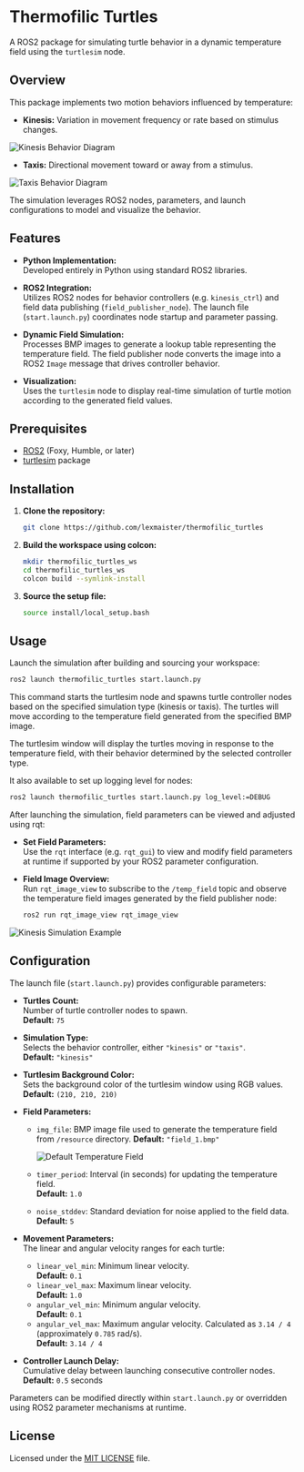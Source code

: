 # Thermofilic Turtles

A ROS2 package for simulating turtle behavior in a dynamic temperature field using the `turtlesim` node.

## Overview

This package implements two motion behaviors influenced by temperature:
- **Kinesis:** Variation in movement frequency or rate based on stimulus changes.

![Kinesis Behavior Diagram](docs/kinesis_behavior_diagram.png)

- **Taxis:** Directional movement toward or away from a stimulus.

![Taxis Behavior Diagram](docs/taxis_behavior_diagram.png)

The simulation leverages ROS2 nodes, parameters, and launch configurations to model and visualize the behavior.

## Features

- **Python Implementation:**  
  Developed entirely in Python using standard ROS2 libraries.

- **ROS2 Integration:**  
  Utilizes ROS2 nodes for behavior controllers (e.g. `kinesis_ctrl`) and field data publishing (`field_publisher_node`). The launch file (`start.launch.py`) coordinates node startup and parameter passing.

- **Dynamic Field Simulation:**  
  Processes BMP images to generate a lookup table representing the temperature field. The field publisher node converts the image into a ROS2 `Image` message that drives controller behavior.

- **Visualization:**  
  Uses the `turtlesim` node to display real-time simulation of turtle motion according to the generated field values.

## Prerequisites

- [ROS2](https://index.ros.org/doc/ros2/) (Foxy, Humble, or later)
- [turtlesim](https://index.ros.org/p/turtlesim/) package

## Installation

1. **Clone the repository:**
    ```sh
    git clone https://github.com/lexmaister/thermofilic_turtles
    ```
2. **Build the workspace using colcon:**
    ```sh
    mkdir thermofilic_turtles_ws
    cd thermofilic_turtles_ws
    colcon build --symlink-install
    ```
3. **Source the setup file:**
    ```sh
    source install/local_setup.bash
    ```

## Usage

Launch the simulation after building and sourcing your workspace:
```sh
ros2 launch thermofilic_turtles start.launch.py
```

This command starts the turtlesim node and spawns turtle controller nodes based on the specified simulation type (kinesis or taxis). The turtles will move according to the temperature field generated from the specified BMP image.

The turtlesim window will display the turtles moving in response to the temperature field, with their behavior determined by the selected controller type.

It also available to set up logging level for nodes:
```sh
ros2 launch thermofilic_turtles start.launch.py log_level:=DEBUG
```

After launching the simulation, field parameters can be viewed and adjusted using rqt:
- **Set Field Parameters:**  
  Use the `rqt` interface (e.g. `rqt_gui`) to view and modify field parameters at runtime if supported by your ROS2 parameter configuration.
  
- **Field Image Overview:**  
  Run `rqt_image_view` to subscribe to the `/temp_field` topic and observe the temperature field images generated by the field publisher node:
    ```sh
    ros2 run rqt_image_view rqt_image_view
    ```

![Kinesis Simulation Example](docs/kinesis_behavior_example.png)

## Configuration

The launch file (`start.launch.py`) provides configurable parameters:

- **Turtles Count:**  
  Number of turtle controller nodes to spawn.  
  **Default:** `75`

- **Simulation Type:**  
  Selects the behavior controller, either `"kinesis"` or `"taxis"`.  
  **Default:** `"kinesis"`

- **Turtlesim Background Color:**  
  Sets the background color of the turtlesim window using RGB values.  
  **Default:** `(210, 210, 210)`

- **Field Parameters:**  
  - `img_file`: BMP image file used to generate the temperature field from `/resource` directory.
    **Default:** `"field_1.bmp"`

    ![Default Temperature Field](resource/field_1.bmp)
  - `timer_period`: Interval (in seconds) for updating the temperature field.  
    **Default:** `1.0`
  - `noise_stddev`: Standard deviation for noise applied to the field data.  
    **Default:** `5`

- **Movement Parameters:**  
  The linear and angular velocity ranges for each turtle:
  - `linear_vel_min`: Minimum linear velocity.  
    **Default:** `0.1`
  - `linear_vel_max`: Maximum linear velocity.  
    **Default:** `1.0`
  - `angular_vel_min`: Minimum angular velocity.  
    **Default:** `0.1`
  - `angular_vel_max`: Maximum angular velocity. Calculated as `3.14 / 4` (approximately `0.785` rad/s).  
    **Default:** `3.14 / 4`

- **Controller Launch Delay:**  
  Cumulative delay between launching consecutive controller nodes.  
  **Default:** `0.5` seconds

Parameters can be modified directly within `start.launch.py` or overridden using ROS2 parameter mechanisms at runtime.

## License

Licensed under the [MIT LICENSE](LICENSE) file.